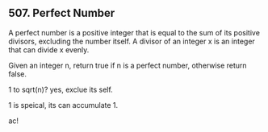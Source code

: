## 507. Perfect Number

A perfect number is a positive integer that is equal to the sum of its positive divisors, excluding the number itself. A divisor of an integer x is an integer that can divide x evenly.

Given an integer n, return true if n is a perfect number, otherwise return false.

1 to sqrt(n)? yes, exclue its self.

1 is speical, its can accumulate 1.

ac!